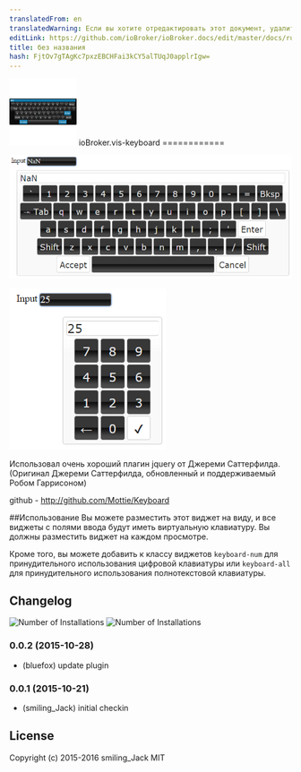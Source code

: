 ```yaml
---
translatedFrom: en
translatedWarning: Если вы хотите отредактировать этот документ, удалите поле «translatedFrom», в противном случае этот документ будет снова автоматически переведен
editLink: https://github.com/ioBroker/ioBroker.docs/edit/master/docs/ru/adapterref/iobroker.vis-keyboard/README.md
title: без названия
hash: FjtOv7gTAgKc7pxzEBCHFai3kCY5alTUqJ0applrIgw=
---
```

![логотип](../../../en/adapterref/iobroker.vis-keyboard/admin/keyboard.png) ioBroker.vis-keyboard ============

![Скриншот](../../../en/adapterref/iobroker.vis-keyboard/img/widgets.png)

![Скриншот](../../../en/adapterref/iobroker.vis-keyboard/img/numpad.png)

Использовал очень хороший плагин jquery от Джереми Саттерфилда. (Оригинал Джереми Саттерфилда, обновленный и поддерживаемый Робом Гаррисоном)

github - http://github.com/Mottie/Keyboard

##Использование
Вы можете разместить этот виджет на виду, и все виджеты с полями ввода будут иметь виртуальную клавиатуру. Вы должны разместить виджет на каждом просмотре.

Кроме того, вы можете добавить к классу виджетов ```keyboard-num``` для принудительного использования цифровой клавиатуры или ```keyboard-all``` для принудительного использования полнотекстовой клавиатуры.

## Changelog
![Number of Installations](http://iobroker.live/badges/vis-keyboard-installed.svg) ![Number of Installations](http://iobroker.live/badges/vis-keyboard-stable.svg) 
### 0.0.2 (2015-10-28)
- (bluefox) update plugin

### 0.0.1 (2015-10-21)
- (smiling_Jack) initial checkin

## License
 Copyright (c) 2015-2016 smiling_Jack
 MIT
